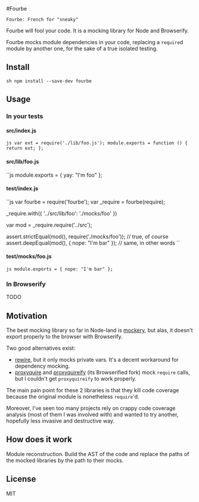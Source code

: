 #Fourbe

    Fourbe: French for "sneaky"


Fourbe will fool your code. It is a mocking library for Node and Browserify.

Fourbe mocks module dependencies in your code, replacing a `require`d
module by another one, for the sake of a true isolated testing.

## Install

``sh
npm install --save-dev fourbe
``

## Usage

### In your tests

#### src/index.js
``js
var ext = require('./lib/foo.js');
module.exports = function () {
  return ext;
};
``

#### src/lib/foo.js
``js
module.exports = {
  yay: "I'm foo"
};

#### test/index.js
``js
var fourbe = require('fourbe');
var \_require = fourbe(require);

\_require.with({
  '../src/lib/foo': './mocks/foo'
})

var mod = \_require.require('../src');

assert.strictEqual(mod(), require('./mocks/foo')); // true, of course
assert.deepEqual(mod(), { nope: "I'm bar" }); // same, in other words
``

#### test/mocks/foo.js
``js
module.exports = { nope: "I'm bar" };
``

### In Browserify

TODO

## Motivation

The best mocking library so far in Node-land is [mockery](), but alas, it doesn't
export properly to the browser with Browserify.

Two good alternatives exist:
* [rewire](), but it only mocks private vars. It's a decent workaround for
    dependency mocking.
* [proxyquire]() and [proxyquireify]() (its Browserified fork) mock `require`
    calls, but I couldn't get `proxyquireify` to work properly.

The main pain point for these 2 libraries is that they kill code coverage
because the original module is nonetheless `require`'d.

Moreover, I've seen too many projects rely on crappy code coverage analysis
(most of them I was involved with) and wanted to try another, hopefully less
invasive and destructive way.

## How does it work

Module reconstruction. Build the AST of the code and replace the paths of the
mocked libraries by the path to their mocks.

## License

MIT
